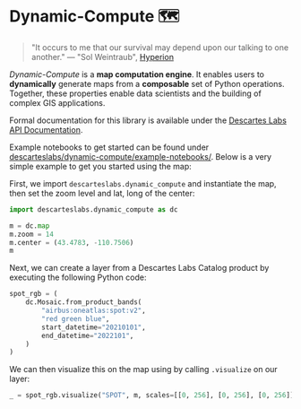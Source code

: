 # Dynamic-Compute 🗺️

> "It occurs to me that our survival may depend upon our talking to one another." — "Sol Weintraub", [Hyperion](<https://en.wikipedia.org/wiki/Hyperion_(Simmons_novel)>)

_Dynamic-Compute_ is a **map computation engine**. It enables users to **dynamically** generate maps from a **composable** set of Python operations. Together, these properties enable data scientists and the building of complex GIS applications.

Formal documentation for this library is available under the [Descartes Labs API Documentation](https://docs.descarteslabs.com/api.html).

Example notebooks to get started can be found under [descarteslabs/dynamic-compute/example-notebooks/](/descarteslabs/dynamic-compute/example-notebooks/). Below is a very simple example to get you started using the map:

First, we import `descarteslabs.dynamic_compute` and instantiate the map, then set the zoom level and lat, long of the center:

```python
import descarteslabs.dynamic_compute as dc

m = dc.map
m.zoom = 14
m.center = (43.4783, -110.7506)
m
```

Next, we can create a layer from a Descartes Labs Catalog product by executing the following Python code:

```python
spot_rgb = (
    dc.Mosaic.from_product_bands(
        "airbus:oneatlas:spot:v2",
        "red green blue",
        start_datetime="20210101",
        end_datetime="2022101",
    )
)
```

We can then visualize this on the map using by calling `.visualize` on our layer:

```python
_ = spot_rgb.visualize("SPOT", m, scales=[[0, 256], [0, 256], [0, 256]])
```
